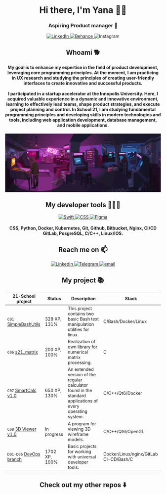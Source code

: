 <div id="header" align="center">
    <h1>Hi there, I'm Yana 🖐🏻</h1>
    <h3>Aspiring Product manager 📱</h3>
</div>

<div id="socials" align="center">
    <a href="https://www.linkedin.com/in/yanaleontyeva/">
        <img src="https://img.shields.io/badge/linkedin-%230077B5.svg?style=for-the-badge&logo=linkedin&logoColor=white" alt="LinkedIn">
        </a>
    <a href="https://www.behance.net/leontly">
        <img src="https://img.shields.io/badge/Behance-1769ff?style=for-the-badge&logo=behance&logoColor=white" alt="Behance">
    <a href="https://www.instagram.com/studiowhyui/">
        </a>
        <img src="https://img.shields.io/badge/Instagram-%23E4405F.svg?style=for-the-badge&logo=Instagram&logoColor=white" alt="Instagram">
        </a>
</div>

<div align=center><h2> Whoami 🐕</h2>

<h4>My goal is to enhance my expertise in the field of product development, leveraging core programming principles. At the moment, I am practicing in UX research and studying the principles of creating user-friendly interfaces to create innovative and successful products.<br><br>I participated in a startup accelerator at the Innopolis University. Here, I acquired valuable experience in a dynamic and innovative environment, learning to effectively lead teams, shape product strategies, and execute project planning and control. In School 21, I am studying fundamental programming principles and developing skills in modern technologies and tools, including web application development, database management, and mobile applications.</h4>

<img align="center" alt="GIF" src="./gigif.gif" /></div>



<div id="stack" align="center">
    <h2>My developer tools 👩🏼‍💻</h2>
    <a href="link">
        <img src="https://img.shields.io/badge/swift-F54A2A?style=for-the-badge&logo=swift&logoColor=white" alt="Swift">
        </a>
    <a href="link">
        <img src="https://img.shields.io/badge/css3-%231572B6.svg?style=for-the-badge&logo=css3&logoColor=white" alt="CSS">
        </a>
    <a href="link">
        <img src="https://img.shields.io/badge/figma-%23F24E1E.svg?style=for-the-badge&logo=figma&logoColor=white" alt="Figma">
        </a>
        <h4>CSS, Python, Docker, Kubernetes, Git, Github, Bitbucket, Nginx, CI/CD GitLab, PosgreSQL, C/C++, Linux/IOS.</h4>
</div>

<div id="link" align="center">
    <h2>Reach me on 📫</h2>
     <a href="https://www.linkedin.com/in/yanaleontyeva/">
        <img src="https://img.shields.io/badge/linkedin-%230077B5.svg?style=for-the-badge&logo=linkedin&logoColor=white" alt="LinkedIn">
        </a>
     <a href="https://t.me/leontlly">
        <img src="https://img.shields.io/badge/Telegram-2CA5E0?style=for-the-badge&logo=telegram&logoColor=white" alt="Telegram">
        </a>
     <a href="yanaleontyeva@mail.ru">
        <img src="https://img.shields.io/badge/Gmail-D14836?style=for-the-badge&logo=gmail&logoColor=white" alt="email">
        </a>
</div>

<div id="link" align="center">
<h2>My project 📚</h2>
</div>

|**21-School project**| **Status**|**Description**| **Stack**|
| ------ | ------ | ------ | ------ |
| `C01` [SimpleBashUtils](https://github.com/kefirpixel/Cat_and_Grep_from_Linux)|328 XP, 131% |This project contains two basic Bash text manipulation utilities for linux.|C/Bash/Docker/Linux
| `C06` [s21_matrix](https://github.com/kefirpixel/matrix_library)|200 XP, 100%|Realization of own library for numerical matrix processing.|C|
| `C07` [SmartCalc v1.0](https://github.com/kefirpixel/SmartCalc_v1.0)|650 XP, 130%|An extended version of the regular calculator found in the standard applications of every operating system.|C/C++/Qt6/Docker
| `C08` [3D Viewer v1.0]()|In progress|A program for viewing 3D wireframe models.|C/C++/Qt6/OpenGL|
| `D01-D06` [DevOps branch](https://github.com/kefirpixel/basic_DevOps)|1702 XP, 100%|Basic projects for working with universal developer tools.|Docker/Linux/nginx/GitLab CI-CD/Bash/C

<div id="link" align="center">
<h2>Check out my other repos ⬇️</h2>
</div>
